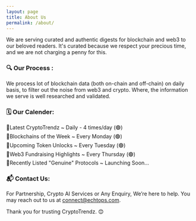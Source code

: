 ```yaml
---
layout: page
title: About Us
permalink: /about/
---
```


We are serving curated and authentic digests for blockchain and web3 to our beloved readers. It's curated because we respect your precious time, and we are not charging a penny for this.  

### 🔍 Our Process :  

We process lot of blockchain data (both on-chain and off-chain) on daily basis, to filter out the noise from web3 and crypto. Where, the information we serve is well researched and validated.  


### 🗓️ Our Calender:

🔹Latest CryptoTrendz ~ Daily - 4 times/day (🟢)  
🔹Blockchains of the Week ~ Every Monday (🟢)  
🔹Upcoming Token Unlocks ~ Every Tuesday (🟢)  
🔹Web3 Fundraising Highlights ~ Every Thursday (🟢)  
🔹Recently Listed "Genuine" Protocols ~ Launching Soon...  
  

### 📬 Contact Us:  

For Partnership, Crypto AI Services or Any Enquiry, We’re here to help. You may reach out to us at [connect@echtops.com](mailto:connect@echtops.com).

Thank you for trusting CryptoTrendz. 😊
